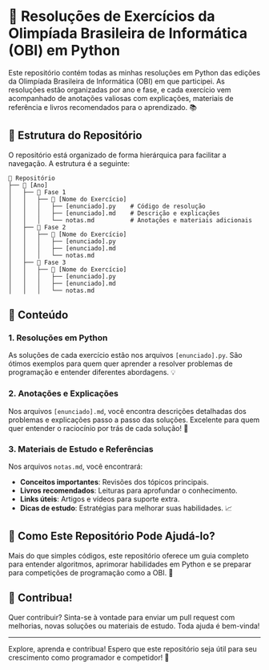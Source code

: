 # 🏅 Resoluções de Exercícios da Olimpíada Brasileira de Informática (OBI) em Python

Este repositório contém todas as minhas resoluções em Python das edições da Olimpíada Brasileira de Informática (OBI) em que participei. As resoluções estão organizadas por ano e fase, e cada exercício vem acompanhado de anotações valiosas com explicações, materiais de referência e livros recomendados para o aprendizado. 📚

## 📁 Estrutura do Repositório

O repositório está organizado de forma hierárquica para facilitar a navegação. A estrutura é a seguinte:

```
📂 Repositório
├── 📂 [Ano]
│   ├── 📂 Fase 1
│   │   ├── 📂 [Nome do Exercício]
│   │   │   ├── [enunciado].py    # Código de resolução
│   │   │   ├── [enunciado].md    # Descrição e explicações
│   │   │   └── notas.md          # Anotações e materiais adicionais
│   ├── 📂 Fase 2
│   │   ├── 📂 [Nome do Exercício]
│   │   │   ├── [enunciado].py
│   │   │   ├── [enunciado].md
│   │   │   └── notas.md
│   ├── 📂 Fase 3
│   │   ├── 📂 [Nome do Exercício]
│   │   │   ├── [enunciado].py
│   │   │   ├── [enunciado].md
│   │   │   └── notas.md
```

## 📜 Conteúdo

### 1. Resoluções em Python

As soluções de cada exercício estão nos arquivos `[enunciado].py`. São ótimos exemplos para quem quer aprender a resolver problemas de programação e entender diferentes abordagens. 💡

### 2. Anotações e Explicações

Nos arquivos `[enunciado].md`, você encontra descrições detalhadas dos problemas e explicações passo a passo das soluções. Excelente para quem quer entender o raciocínio por trás de cada solução! 🧠

### 3. Materiais de Estudo e Referências

Nos arquivos `notas.md`, você encontrará:

- **Conceitos importantes**: Revisões dos tópicos principais.
- **Livros recomendados**: Leituras para aprofundar o conhecimento.
- **Links úteis**: Artigos e vídeos para suporte extra.
- **Dicas de estudo**: Estratégias para melhorar suas habilidades. 📈

## 🎯 Como Este Repositório Pode Ajudá-lo?

Mais do que simples códigos, este repositório oferece um guia completo para entender algoritmos, aprimorar habilidades em Python e se preparar para competições de programação como a OBI. 🚀

## 🤝 Contribua!

Quer contribuir? Sinta-se à vontade para enviar um pull request com melhorias, novas soluções ou materiais de estudo. Toda ajuda é bem-vinda!

---

Explore, aprenda e contribua! Espero que este repositório seja útil para seu crescimento como programador e competidor! 🌟
